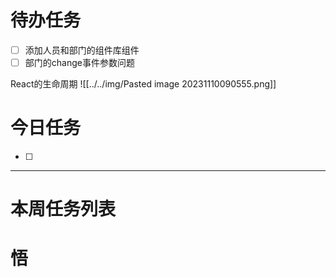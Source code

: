 # 待办任务

- [ ] 添加人员和部门的组件库组件
- [ ] 部门的change事件参数问题

React的生命周期
![[../../img/Pasted image 20231110090555.png]]

# 今日任务
- [ ] 




------
# 本周任务列表



# 悟